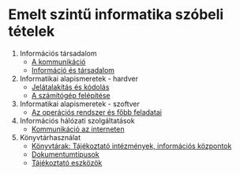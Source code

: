 # Emelt szintű informatika szóbeli tételek

1. Információs társadalom
   - [A kommunikáció](kommunikacio.md)
   - [Információ és társadalom](informacio_es_tarsadalom.md)
2. Informatikai alapismeretek - hardver
   - [Jelátalakítás és kódolás](jelatalakitas_es_kodolas.md)
   - [A számítógép felépítése](szamitogep_felepitese.md)
3. Informatikai alapismeretek - szoftver
   - [Az operációs rendszer és főbb feladatai](operacios_rendszer.md)
4. Információs hálózati szolgáltatások
   - [Kommunikáció az interneten](kommunikacio_az_interneten.md)
5. Könyvtárhasználat
   - [Könyvtárak: Tájékoztató intézmények, információs központok](konyvtarak.md)
   - [Dokumentumtípusok](dokumentumtipusok.md)
   - [Tájékoztató eszközök](tajekoztato_eszkozok.md)
